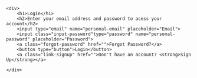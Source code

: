 <!DOCTYPE html>
<html lang="pt-br">
<head>
    <meta charset="UTF-8">
    <meta http-equiv="X-UA-Compatible" content="IE=edge">
    <meta name="viewport" content="width=device-width, initial-scale=1.0">
    <link rel="stylesheet" href="../yoga-interface/assets/full-stack.png">
    <link rel="stylesheet" href="./Aula 19 styles.css">
    <link rel = "preconnect" href = "https://fonts.googleapis.com">
    <link rel = "preconnect" href = "https://fonts.gstatic.com" crossorigin>
    <link href = "https: //fonts.googleapis.com/css2? family = Roboto: wght @ 400; 500 & display = swap "rel =" stylesheet">
    <title>Yoga-Interface</title>
</head>

<body>
   
    <div>
        <h1>Login</h1>
        <h2>Enter your email address and password to acess your account</h2>
        <input type="email" name="personal-email" placeholder="Email">
        <input class="input-password"type="password" name="personal-password" placeholder="Password">
        <a class="forgot-password" href="">Forgot Password?</a>
        <button type="button">Login</button>
        <a class="link-signup" href="">Don't have an account? <strong>Sign Up</strong></a>

    </div>
    
</body>
</html>
 
